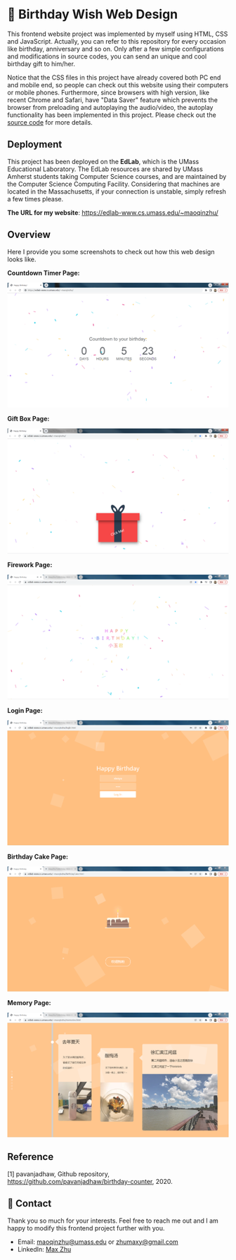 # :birthday: Birthday Wish Web Design
This frontend website project was implemented by myself using HTML, CSS and JavaScript. Actually, you can refer to this repository for every occasion like birthday, anniversary and so on. Only after a few simple configurations and modifications in source codes, you can send an unique and cool birthday gift to him/her.


Notice that the CSS files in this project have already covered both PC end and mobile end, so people can check out this website using their computers or mobile phones. Furthermore, since browsers with high version, like recent Chrome and Safari, have "Data Saver" feature which prevents the browser from preloading and autoplaying the audio/video, the autoplay functionality has been implemented in this project. Please check out the [source code](https://github.com/MaxyZhu75/Birthday-Wish-Web-Design/blob/main/code/index.html) for more details.


## Deployment


This project has been deployed on the **EdLab**, which is the UMass Educational Laboratory. The EdLab resources are shared by UMass Amherst students taking Computer Science courses, and are maintained by the Computer Science Computing Facility. Considering that machines are located in the Massachusetts, if your connection is unstable, simply refresh a few times please.

**The URL for my website**: https://edlab-www.cs.umass.edu/~maoqinzhu/


## Overview


Here I provide you some screenshots to check out how this web design looks like.


**Countdown Timer Page:**


![screen1](https://github.com/MaxyZhu75/Birthday-Wish-Web-Design/blob/main/figures/screen1.png)


**Gift Box Page:**


![screen2](https://github.com/MaxyZhu75/Birthday-Wish-Web-Design/blob/main/figures/screen2.png)


**Firework Page:**


![screen3](https://github.com/MaxyZhu75/Birthday-Wish-Web-Design/blob/main/figures/screen3.png)


**Login Page:**


![screen4](https://github.com/MaxyZhu75/Birthday-Wish-Web-Design/blob/main/figures/screen4.png)


**Birthday Cake Page:**


![screen5](https://github.com/MaxyZhu75/Birthday-Wish-Web-Design/blob/main/figures/screen5.png)


**Memory Page:**


![screen6](https://github.com/MaxyZhu75/Birthday-Wish-Web-Design/blob/main/figures/screen6.png)


## Reference


[1] pavanjadhaw, Github repository, https://github.com/pavanjadhaw/birthday-counter, 2020.


## :calling: Contact
Thank you so much for your interests. Feel free to reach me out and I am happy to modify this frontend project further with you.
* Email: maoqinzhu@umass.edu or zhumaxy@gmail.com
* LinkedIn: [Max Zhu](https://www.linkedin.com/in/maoqinzhu/)
